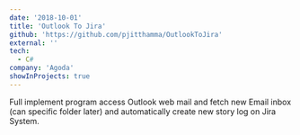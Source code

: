 ```yaml
---
date: '2018-10-01'
title: 'Outlook To Jira'
github: 'https://github.com/pjitthamma/OutlookToJira'
external: ''
tech:
  - C#
company: 'Agoda'
showInProjects: true
---
```


Full implement program access Outlook web mail and fetch new Email inbox (can specific folder later) and automatically create new story log on Jira System.
